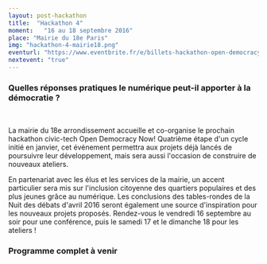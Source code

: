 ```yaml
---
layout: post-hackathon
title:  "Hackathon 4"
moment:   "16 au 18 septembre 2016"
place: "Mairie du 18e Paris"
img: "hackathon-4-mairie18.png"
eventurl: "https://www.eventbrite.fr/e/billets-hackathon-open-democracy-now-4-26372793736"
nextevent: "true"
---
```


### Quelles réponses pratiques le numérique peut-il apporter à la démocratie ?

<br>

La mairie du 18e arrondissement accueille et co-organise le prochain hackathon civic-tech Open Democracy Now!
Quatrième étape d'un cycle initié en janvier, cet événement permettra aux projets déjà lancés de poursuivre leur développement, mais sera aussi l'occasion de construire de nouveaux ateliers.

En partenariat avec les élus et les services de la mairie, un accent particulier sera mis sur l'inclusion citoyenne des quartiers populaires et des plus jeunes grâce au numérique. Les conclusions des tables-rondes de la Nuit des débats d'avril 2016 seront également une source d'inspiration pour les nouveaux projets proposés.
Rendez-vous le vendredi 16 septembre au soir pour une conférence, puis le samedi 17 et le dimanche 18 pour les ateliers !

### Programme complet à venir
